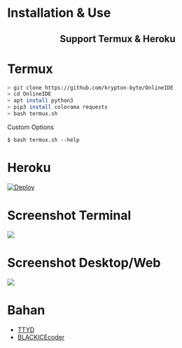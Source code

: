 # Installation & Use
<h2><p align="center">Support Termux & Heroku </p></h2>

# Termux
```bash
> git clone https://github.com/krypton-byte/OnlineIDE
> cd OnlineIDE
> apt install python3
> pip3 install colorama requests
> bash termux.sh
```

<p> Custom Options </p>

```
$ bash termux.sh --help
```

# Heroku
[![Deploy](https://www.herokucdn.com/deploy/button.svg)](https://heroku.com/deploy?template=https://github.com/bnsave100/OnlineIDE/master)
# Screenshot Terminal
<img src="assets/termux.png">

# Screenshot Desktop/Web
<img src="assets/desktop.png">

# Bahan
<ul><li>
<a href="https://github.com/tsl0922/ttyd">TTYD</a></li>
<li><a href="https://github.com/raynoppe/BLACKICEcoder">BLACKICEcoder</a></li>

